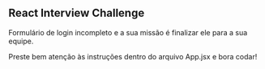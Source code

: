 

## React Interview Challenge

Formulário de login incompleto e a sua missão é finalizar ele para a sua equipe.

Preste bem atenção às instruções dentro do arquivo App.jsx e bora codar!



